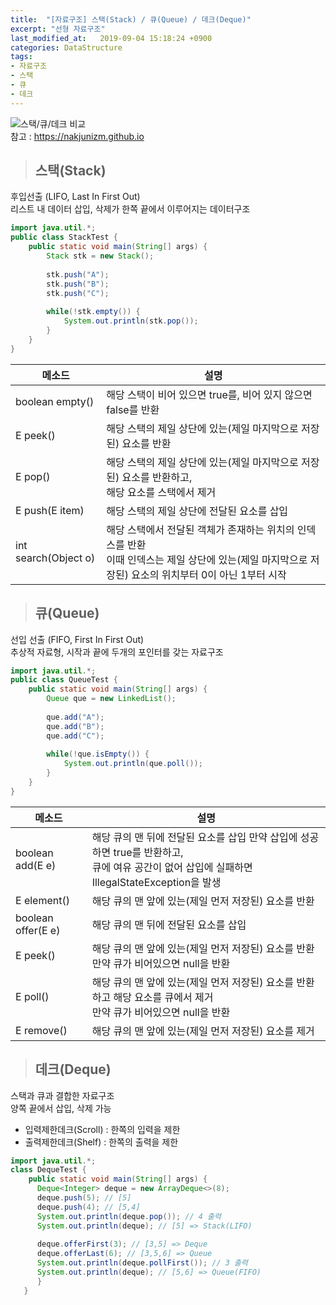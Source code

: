 ```yaml
---
title:  "[자료구조] 스택(Stack) / 큐(Queue) / 데크(Deque)"
excerpt: "선형 자료구조"
last_modified_at:   2019-09-04 15:18:24 +0900
categories: DataStructure
tags:
- 자료구조
- 스택
- 큐
- 데크
---
```

  
  
![스택/큐/데크 비교](https://nakjunizm.github.io/2017/02/24/Queue_And_Deque/queue1.png)  
참고 : https://nakjunizm.github.io
  
  
>## 스택(Stack)  
  
후입선출 (LIFO, Last In First Out)  
리스트 내 데이터 삽입, 삭제가 한쪽 끝에서 이루어지는 데이터구조  
  
```java 
import java.util.*;
public class StackTest {
    public static void main(String[] args) {
        Stack stk = new Stack();
        
        stk.push("A");
        stk.push("B");
        stk.push("C");
                
        while(!stk.empty()) {
            System.out.println(stk.pop());
        }
    }
}

```  
  
| 메소드               	| 설명                                                                                                                                                 	|
|----------------------	|------------------------------------------------------------------------------------------------------------------------------------------------------	|
| boolean empty()      	| 해당 스택이 비어 있으면 true를, 비어 있지 않으면 false를 반환                                                                                        	|
| E peek()             	| 해당 스택의 제일 상단에 있는(제일 마지막으로 저장된) 요소를 반환                                                                                     	|
| E pop()              	| 해당 스택의 제일 상단에 있는(제일 마지막으로 저장된) 요소를 반환하고,  <br> 해당 요소를 스택에서 제거                                                      	|
| E push(E item)       	| 해당 스택의 제일 상단에 전달된 요소를 삽입                                                                                                           	|
| int search(Object o) 	| 해당 스택에서 전달된 객체가 존재하는 위치의 인덱스를 반환 <br> 이때 인덱스는 제일 상단에 있는(제일 마지막으로 저장된) 요소의 위치부터 0이 아닌 1부터 시작 	|
  
  
>## 큐(Queue)  
  
선입 선출 (FIFO, First In First Out)  
추상적 자료형, 시작과 끝에 두개의 포인터를 갖는 자료구조   
   
```java  
import java.util.*;
public class QueueTest {
    public static void main(String[] args) {
        Queue que = new LinkedList();
        
        que.add("A");
        que.add("B");
        que.add("C");
        
        while(!que.isEmpty()) {
            System.out.println(que.poll());
        }
    }
}
```  
  
| 메소드             	| 설명                                                                                                                                           	|
|--------------------	|------------------------------------------------------------------------------------------------------------------------------------------------	|
| boolean add(E e)   	| 해당 큐의 맨 뒤에 전달된 요소를 삽입 만약 삽입에 성공하면 true를 반환하고,<br>  큐에 여유 공간이 없어 삽입에 실패하면 IllegalStateException을 발생 	|
| E element()        	| 해당 큐의 맨 앞에 있는(제일 먼저 저장된) 요소를 반환                                                                                           	|
| boolean offer(E e) 	| 해당 큐의 맨 뒤에 전달된 요소를 삽입                                                                                                           	|
| E peek()           	| 해당 큐의 맨 앞에 있는(제일 먼저 저장된) 요소를 반환<br>  만약 큐가 비어있으면 null을 반환                                                          	|
| E poll()           	| 해당 큐의 맨 앞에 있는(제일 먼저 저장된) 요소를 반환하고 해당 요소를 큐에서 제거  <br>  만약 큐가 비어있으면 null을 반환                            	|
| E remove()         	| 해당 큐의 맨 앞에 있는(제일 먼저 저장된) 요소를 제거                                                                                           	|
  
    
>## 데크(Deque)  
  
스택과 큐과 결합한 자료구조  
양쪽 끝에서 삽입, 삭제 가능  
- 입력제한데크(Scroll) : 한쪽의 입력을 제한  
- 출력제한데크(Shelf) : 한쪽의 출력을 제한  
  
  
```java 
import java.util.*;
class DequeTest {
    public static void main(String[] args) {
      Deque<Integer> deque = new ArrayDeque<>(8);
      deque.push(5); // [5] 
      deque.push(4); // [5,4] 
      System.out.println(deque.pop()); // 4 출력 
      System.out.println(deque); // [5] => Stack(LIFO)
      
      deque.offerFirst(3); // [3,5] => Deque
      deque.offerLast(6); // [3,5,6] => Queue
      System.out.println(deque.pollFirst()); // 3 출력
      System.out.println(deque); // [5,6] => Queue(FIFO)
      }
   }
```
